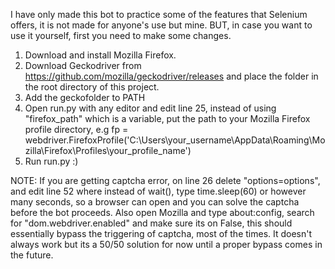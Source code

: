 I have only made this bot to practice some of the features that Selenium offers, it is not made for anyone's use but mine. BUT, in case you want to use it yourself, first you need to make some changes.

1. Download and install Mozilla Firefox.
2. Download Geckodriver from https://github.com/mozilla/geckodriver/releases and place the folder in the root directory of this project.
3. Add the geckofolder to PATH
4. Open run.py with any editor and edit line 25, instead of using "firefox_path" which is a variable, put the path to your Mozilla Firefox profile directory, e.g fp = webdriver.FirefoxProfile('C:\\Users\\your_username\\AppData\\Roaming\\Mozilla\\Firefox\\Profiles\\your_profile_name')
5. Run run.py :)

NOTE: If you are getting captcha error, on line 26 delete "options=options", and edit line 52 where instead of wait(), type time.sleep(60) or however many seconds, so a browser can open and you can solve the captcha before the bot proceeds. Also open Mozilla and type about:config, search for "dom.webdriver.enabled" and make sure its on False, this should essentially bypass the triggering of captcha, most of the times. It doesn't always work but its a 50/50 solution for now until a proper bypass comes in the future.
